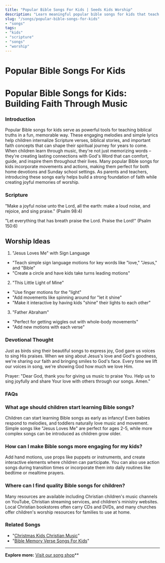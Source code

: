 ```yaml
---
title: "Popular Bible Songs For Kids | Seeds Kids Worship"
description: "Learn meaningful popular bible songs for kids that teach Scripture through music. Interactive worship resources for kids and families."
slug: "/songs/popular-bible-songs-for-kids"
- "songs"
tags:
- "kids"
- "scripture"
- "songs"
- "worship"
---
```


# Popular Bible Songs For Kids

# Popular Bible Songs for Kids: Building Faith Through Music

### Introduction
Popular Bible songs for kids serve as powerful tools for teaching biblical truths in a fun, memorable way. These engaging melodies and simple lyrics help children internalize Scripture verses, biblical stories, and important faith concepts that can shape their spiritual journey for years to come. When children learn through music, they're not just memorizing words – they're creating lasting connections with God's Word that can comfort, guide, and inspire them throughout their lives. Many popular Bible songs for kids incorporate movements and actions, making them perfect for both home devotions and Sunday school settings. As parents and teachers, introducing these songs early helps build a strong foundation of faith while creating joyful memories of worship.

### Scripture
"Make a joyful noise unto the Lord, all the earth: make a loud noise, and rejoice, and sing praise." (Psalm 98:4)

"Let everything that has breath praise the Lord. Praise the Lord!" (Psalm 150:6)

## Worship Ideas
1. "Jesus Loves Me" with Sign Language
- "Teach simple sign language motions for key words like "love," "Jesus," and "Bible"
- "Create a circle and have kids take turns leading motions"

2. "This Little Light of Mine"
- "Use finger motions for the "light"
- "Add movements like spinning around for "let it shine"
- "Make it interactive by having kids "shine" their lights to each other"

3. "Father Abraham"
- "Perfect for getting wiggles out with whole-body movements"
- "Add new motions with each verse"

### Devotional Thought
Just as birds sing their beautiful songs to express joy, God gave us voices to sing His praises. When we sing about Jesus's love and God's goodness, we're sharing our faith and bringing smiles to God's face. Every time we lift our voices in song, we're showing God how much we love Him.

Prayer: "Dear God, thank you for giving us music to praise You. Help us to sing joyfully and share Your love with others through our songs. Amen."

### FAQs

### What age should children start learning Bible songs?
Children can start learning Bible songs as early as infancy! Even babies respond to melodies, and toddlers naturally love music and movement. Simple songs like "Jesus Loves Me" are perfect for ages 2-5, while more complex songs can be introduced as children grow older.

### How can I make Bible songs more engaging for my kids?
Add hand motions, use props like puppets or instruments, and create interactive elements where children can participate. You can also use action songs during transition times or incorporate them into daily routines like bedtime or mealtime prayers.

### Where can I find quality Bible songs for children?
Many resources are available including Christian children's music channels on YouTube, Christian streaming services, and children's ministry websites. Local Christian bookstores often carry CDs and DVDs, and many churches offer children's worship resources for families to use at home.

### Related Songs

- "[Christmas Kids Christian Music](/activities/christmas-kids-christian-music/)"
- "[Bible Memory Verse Songs For Kids](/songs/bible-memory-verse-songs-for-kids/)"

---

**Explore more:** [Visit our song shop](https://seedskidsworship.com/shop)**

<!-- Schema Markup -->
<script type="application/ld+json">
{
  "@context": "https://schema.org",
  "@type": "MusicRecording",
  "name": "Popular Bible Songs For Kids",
  "byArtist": {
    "@type": "MusicGroup",
    "name": "Seeds Kids Worship"
  },
  "isFamilyFriendly": true,
  "url": "https://seedskidsworship.com/songs/popular-bible-songs-for-kids/"
}
</script>
